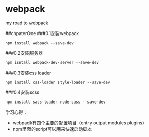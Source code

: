 # webpack
my road to webpack

##chpaterOne
###0.1安装webpack

	npm install webpack --save-dev
	
###0.2安装服务器

	npm isntall webpack-dev-server --save-dev
	
###0.3安装css loader

	npm install css-loader style-loader --save-dev
	
###0.4安装scss

	npm install sass-loader node-sass --save-dev
	
学习心得：

- webpack有四个主要的配置项目（entry output modules plugins）
- npm里面的script可以用来快速启动脚本